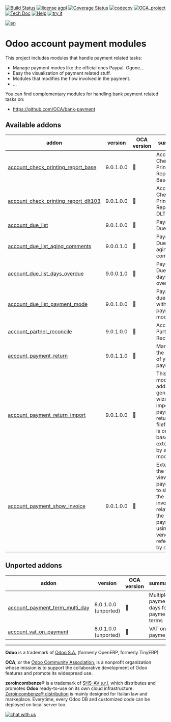 [![Build Status](https://travis-ci.org/zeroincombenze/account-payment.svg?branch=9.0)](https://travis-ci.org/zeroincombenze/account-payment)
[![license agpl](https://img.shields.io/badge/licence-AGPL--3-blue.svg)](http://www.gnu.org/licenses/agpl-3.0.html)
[![Coverage Status](https://coveralls.io/repos/github/zeroincombenze/account-payment/badge.svg?branch=9.0)](https://coveralls.io/github/zeroincombenze/account-payment?branch=9.0)
[![codecov](https://codecov.io/gh/zeroincombenze/account-payment/branch/9.0/graph/badge.svg)](https://codecov.io/gh/zeroincombenze/account-payment/branch/9.0)
[![OCA_project](http://www.zeroincombenze.it/wp-content/uploads/ci-ct/prd/button-oca-9.svg)](https://github.com/OCA/account-payment/tree/9.0)
[![Tech Doc](http://www.zeroincombenze.it/wp-content/uploads/ci-ct/prd/button-docs-9.svg)](http://wiki.zeroincombenze.org/en/Odoo/9.0/dev)
[![Help](http://www.zeroincombenze.it/wp-content/uploads/ci-ct/prd/button-help-9.svg)](http://wiki.zeroincombenze.org/en/Odoo/9.0/man/FI)
[![try it](http://www.zeroincombenze.it/wp-content/uploads/ci-ct/prd/button-try-it-9.svg)](http://erp9.zeroincombenze.it)




































































[![en](http://www.shs-av.com/wp-content/en_US.png)](http://wiki.zeroincombenze.org/it/Odoo/7.0/man)

Odoo account payment modules
============================

This project includes modules that handle payment related tasks:

* Manage payment modes like the official ones Paypal. Ogone...
* Easy the visualization of payment related stuff.
* Modules that modifies the flow involved in the payment.
* ...

You can find complementary modules for handling bank payment related tasks on:

 * https://github.com/OCA/bank-payment
 
[//]: # (addons)


Available addons
----------------
addon | version | OCA version | summary
--- | --- | --- | ---
[account_check_printing_report_base](account_check_printing_report_base/) | 9.0.1.0.0 | :repeat: | Account Check Printing Report Base
[account_check_printing_report_dlt103](account_check_printing_report_dlt103/) | 9.0.1.0.0 | :repeat: | Account Check Printing Report DLT103
[account_due_list](account_due_list/) | 9.0.1.0.0 | :repeat: | Payments Due list
[account_due_list_aging_comments](account_due_list_aging_comments/) | 9.0.0.1.0 | :repeat: | Payments Due list aging comments
[account_due_list_days_overdue](account_due_list_days_overdue/) | 9.0.0.1.0 | :repeat: | Payments Due list days overdue
[account_due_list_payment_mode](account_due_list_payment_mode/) | 9.0.1.0.0 | :repeat: | Payment due list with payment mode
[account_partner_reconcile](account_partner_reconcile/) | 9.0.1.0.0 | :repeat: | Account Partner Reconcile
[account_payment_return](account_payment_return/) | 9.0.1.1.0 | :repeat: | Manage the return of your payments
[account_payment_return_import](account_payment_return_import/) | 9.0.1.0.0 | :repeat: | This module add a generic wizard to import payment return fileformats. Is only the base to be extended by another modules
[account_payment_show_invoice](account_payment_show_invoice/) | 9.0.1.0.0 | :repeat: | Extends the tree view of payments to show the paid invoices related to the payments using the vendor reference by default


Unported addons
---------------
addon | version | OCA version | summary
--- | --- | --- | ---
[account_payment_term_multi_day](account_payment_term_multi_day/) | 8.0.1.0.0 (unported) | :repeat: | Multiple payment days for payment terms
[account_vat_on_payment](account_vat_on_payment/) | 8.0.1.0.0 (unported) | :repeat: | VAT on payment

[//]: # (end addons)

[//]: # (copyright)

----

**Odoo** is a trademark of [Odoo S.A.](https://www.odoo.com/) (formerly OpenERP, formerly TinyERP)

**OCA**, or the [Odoo Community Association](http://odoo-community.org/), is a nonprofit organization whose
mission is to support the collaborative development of Odoo features and
promote its widespread use.

**zeroincombenze®** is a trademark of [SHS-AV s.r.l.](http://www.shs-av.com/)
which distributes and promotes **Odoo** ready-to-use on its own cloud infrastructure.
[Zeroincombenze® distribution](http://wiki.zeroincombenze.org/en/Odoo)
is mainly designed for Italian law and markeplace.
Everytime, every Odoo DB and customized code can be deployed on local server too.

[//]: # (end copyright)

[![chat with us](https://www.shs-av.com/wp-content/chat_with_us.gif)](https://tawk.to/85d4f6e06e68dd4e358797643fe5ee67540e408b)

